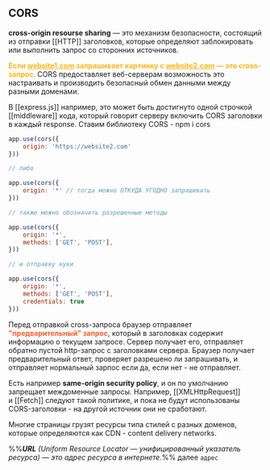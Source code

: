 ## CORS

**cross-origin resourse sharing** — это механизм безопасности, состоящий из отправки [[HTTP]] заголовков, которые определяют заблокировать или выполнить запрос со сторонних источников. 


<span style="font-weight: bold; color: #FFB514;">Если
<u>website1.com</u> запрашивает картинку с <u>website2.com</u> — это cross-запрос. </span>
CORS предоставляет веб-серверам возможность это настраивать и производить безопасный обмен данными между разными доменами.

В [[express.js]] например, это может быть достигнуто одной строчкой [[middleware]] кода, который говорит серверу включить CORS заголовки в каждый response. 
Ставим библиотеку CORS - npm i cors

```javascript
app.use(cors({ 
	origin: 'https://website2.com'
}))

// либо 

app.use(cors({ 
	origin: '*' // тогда можно ОТКУДА УГОДНО запрашивать
}))

// также можно обозначить разрешенные методы

app.use(cors({ 
	origin: '*',
	methods: ['GET', 'POST'], 
}))

// и отправку куки 

app.use(cors({ 
	origin: '*',
	methods: ['GET', 'POST'], 
	credentials: true
}))
```

Перед отправкой cross-запроса браузер отправляет <span style="font-weight: bold; color: #FE5C2B;">"предварительный" запрос</span>, который в заголовках содержит информацию о текущем запросе.
Сервер получает его, отправляет обратно пустой http-запрос с заголовками сервера.
Браузер получает предварительный ответ, проверяет разрешено ли запрашивать, и отправляет нормальный зарпос если да, если нет - не отправляет. 

Есть например **same-origin security policy**, и он по умолчанию запрещает междоменные запросы. Например, [[XMLHttpRequest]] и [[Fetch]] следуют такой политике, и пока не будут использованы CORS-заголовки - на другой источник они не сработают.

Многие страницы грузят ресурсы типа стилей с разных доменов, которые определяются как CDN - content delivery networks.

%%***URL** (Uniform Resource Locator — унифицированный указатель ресурса) — это адрес ресурса в интернете.*%% далее `адрес`

